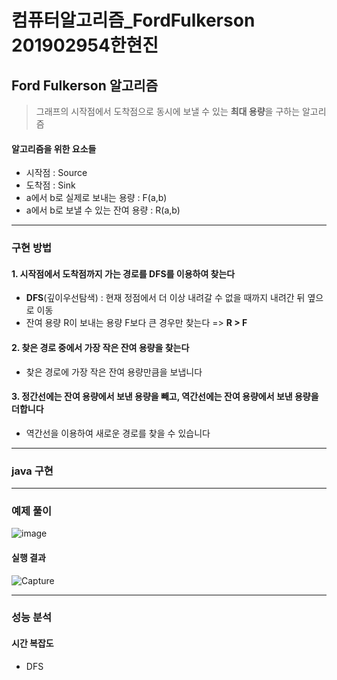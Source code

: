 # 컴퓨터알고리즘_FordFulkerson 201902954한현진

## Ford Fulkerson 알고리즘
> 그래프의 시작점에서 도착점으로 동시에 보낼 수 있는 **최대 용량**을 구하는 알고리즘
#### 알고리즘을 위한 요소들
- 시작점 : Source
- 도착점 : Sink
- a에서 b로 실제로 보내는 용량 : F(a,b)
- a에서 b로 보낼 수 있는 잔여 용량 : R(a,b)
--------
### 구현 방법
#### 1. 시작점에서 도착점까지 가는 경로를 DFS를 이용하여 찾는다
- **DFS**(깊이우선탐색) : 현재 정점에서 더 이상 내려갈 수 없을 때까지 내려간 뒤 옆으로 이동
- 잔여 용량 R이 보내는 용량 F보다 큰 경우만 찾는다
  =>  **R > F**
#### 2. 찾은 경로 중에서 가장 작은 잔여 용량을 찾는다
- 찾은 경로에 가장 작은 잔여 용량만큼을 보냅니다
#### 3. 정간선에는 잔여 용량에서 보낸 용량을 빼고, 역간선에는 잔여 용량에서 보낸 용량을 더합니다
- 역간선을 이용하여 새로운 경로를 찾을 수 있습니다
  
  
  
-------
### java 구현



-------
### 예제 풀이
![image](https://user-images.githubusercontent.com/80517119/164936764-b9f630f0-e327-4f1f-860b-5c75ef2b4279.png)
#### 실행 결과
![Capture](https://user-images.githubusercontent.com/80517119/164936894-7ae9dfcb-6ae5-4419-9810-050a9faddd06.JPG)

--------
### 성능 분석
#### 시간 복잡도
- DFS


